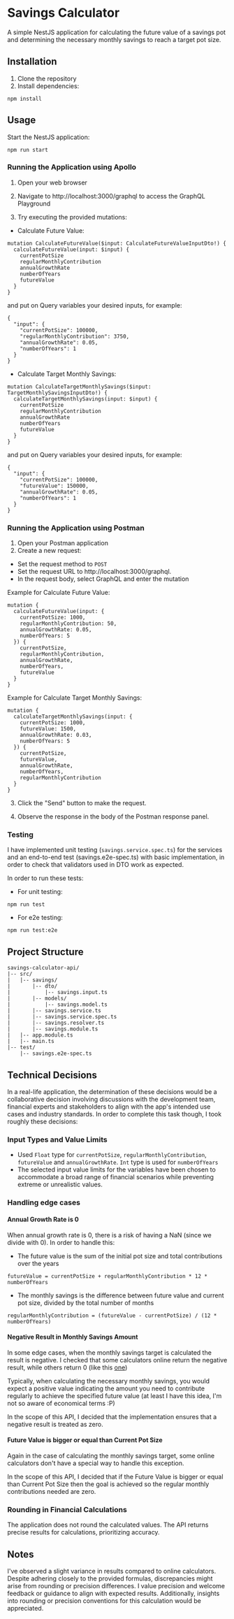 # Savings Calculator

A simple NestJS application for calculating the future value of a savings pot and determining the necessary monthly savings to reach a target pot size.

## Installation

1. Clone the repository
2. Install dependencies:

```
npm install
```

## Usage

Start the NestJS application:

```
npm run start
```

### Running the Application using Apollo

1. Open your web browser

2. Navigate to http://localhost:3000/graphql to access the GraphQL Playground

3. Try executing the provided mutations:

- Calculate Future Value:

```
mutation CalculateFutureValue($input: CalculateFutureValueInputDto!) {
  calculateFutureValue(input: $input) {
    currentPotSize
    regularMonthlyContribution
    annualGrowthRate
    numberOfYears
    futureValue
  }
}

```

and put on Query variables your desired inputs, for example:

```
{
  "input": {
    "currentPotSize": 100000,
    "regularMonthlyContribution": 3750,
    "annualGrowthRate": 0.05,
    "numberOfYears": 1
  }
}
```

- Calculate Target Monthly Savings:

```
mutation CalculateTargetMonthlySavings($input: TargetMonthlySavingsInputDto!) {
  calculateTargetMonthlySavings(input: $input) {
    currentPotSize
    regularMonthlyContribution
    annualGrowthRate
    numberOfYears
    futureValue
  }
}
```

and put on Query variables your desired inputs, for example:

```
{
  "input": {
    "currentPotSize": 100000,
    "futureValue": 150000,
    "annualGrowthRate": 0.05,
    "numberOfYears": 1
  }
}
```

### Running the Application using Postman

1. Open your Postman application
2. Create a new request:

- Set the request method to `POST`
- Set the request URL to http://localhost:3000/graphql.
- In the request body, select GraphQL and enter the mutation

Example for Calculate Future Value:

```
mutation {
  calculateFutureValue(input: {
    currentPotSize: 1000,
    regularMonthlyContribution: 50,
    annualGrowthRate: 0.05,
    numberOfYears: 5
  }) {
    currentPotSize,
    regularMonthlyContribution,
    annualGrowthRate,
    numberOfYears,
    futureValue
  }
}

```

Example for Calculate Target Monthly Savings:

```
mutation {
  calculateTargetMonthlySavings(input: {
    currentPotSize: 1000,
    futureValue: 1500,
    annualGrowthRate: 0.03,
    numberOfYears: 5
  }) {
    currentPotSize,
    futureValue,
    annualGrowthRate,
    numberOfYears,
    regularMonthlyContribution
  }
}
```

3. Click the "Send" button to make the request.

4. Observe the response in the body of the Postman response panel.

### Testing

I have implemented unit testing (`savings.service.spec.ts`) for the services and an end-to-end test (savings.e2e-spec.ts) with basic implementation, in order to check that validators used in DTO work as expected.

In order to run these tests:

- For unit testing:

```
npm run test
```

- For e2e testing:

```
npm run test:e2e
```

## Project Structure

```
savings-calculator-api/
|-- src/
|   |-- savings/
|       |-- dto/
|           |-- savings.input.ts
|       |-- models/
|           |-- savings.model.ts
|       |-- savings.service.ts
|       |-- savings.service.spec.ts
|       |-- savings.resolver.ts
|       |-- savings.module.ts
|   |-- app.module.ts
|   |-- main.ts
|-- test/
    |-- savings.e2e-spec.ts
```

## Technical Decisions

In a real-life application, the determination of these decisions would be a collaborative decision involving discussions with the development team, financial experts and stakeholders to align with the app's intended use cases and industry standards.
In order to complete this task though, I took roughly these decisions:

### Input Types and Value Limits

- Used `Float` type for `currentPotSize`, `regularMonthlyContribution`, `futureValue` and `annualGrowthRate`. `Int` type is used for `numberOfYears`
- The selected input value limits for the variables have been chosen to accommodate a broad range of financial scenarios while preventing extreme or unrealistic values.

### Handling edge cases

#### Annual Growth Rate is 0

When annual growth rate is 0, there is a risk of having a NaN (since we divide with 0). In order to handle this:

- The future value is the sum of the initial pot size and total contributions over the years

```
futureValue = currentPotSize + regularMonthlyContribution * 12 * numberOfYears
```

- The monthly savings is the difference between future value and current pot size, divided by the total number of months

```
regularMonthlyContribution = (futureValue - currentPotSize) / (12 * numberOfYears)
```

#### Negative Result in Monthly Savings Amount

In some edge cases, when the
monthly savings target is calculated the result is negative.
I checked that some calculators online return the negative result, while others return 0 (like this [one](https://moneysmart.gov.au/saving/savings-goals-calculator#!focus=1))

Typically, when calculating the necessary monthly savings, you would expect a positive value indicating the amount you need to contribute regularly to achieve the specified future value (at least I have this idea, I'm not so aware of economical terms :P)

In the scope of this API, I decided that the implementation ensures that a negative result is treated as zero.

#### Future Value is bigger or equal than Current Pot Size

Again in the case of calculating the monthly savings target,
some online calculators don't have a special way to handle this exception.

In the scope of this API, I decided that if the Future Value is bigger or equal than Current Pot Size then the goal is achieved so the regular monthly contributions needed are zero.

### Rounding in Financial Calculations

The application does not round the calculated values. The API returns precise results for calculations, prioritizing accuracy.

## Notes

I've observed a slight variance in results compared to online calculators. Despite adhering closely to the provided formulas, discrepancies might arise from rounding or precision differences. I value precision and welcome feedback or guidance to align with expected results. Additionally, insights into rounding or precision conventions for this calculation would be appreciated.
